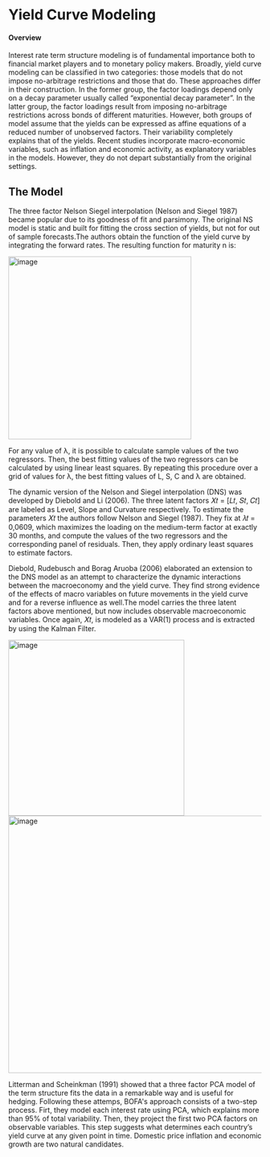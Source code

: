# Yield Curve Modeling

#### Overview
Interest rate term structure modeling is of fundamental importance both to financial market players and to monetary policy makers. Broadly, yield curve modeling can be classified in two categories: those models that do not impose no-arbitrage restrictions and those that do. These approaches differ in their construction. In the former group, the factor loadings depend only on a decay parameter usually called “exponential decay parameter”. In the latter group, the factor loadings result from imposing no-arbitrage restrictions across bonds of different maturities. However, both groups of model assume that the yields can be expressed as affine equations of a reduced number of unobserved factors. Their variability completely explains that of the yields. 
Recent studies incorporate macro-economic variables, such as inflation and economic activity, as explanatory variables in the models. However, they do not depart substantially from the original settings. 

## The Model

The three factor Nelson Siegel interpolation (Nelson and Siegel 1987) became popular due to its goodness of fit and parsimony. The original NS model is static and built for fitting the cross section of yields, but not for out of sample forecasts.The authors obtain the function of the yield curve by integrating the forward rates. The resulting function for maturity n is:

<img width="364" alt="image" src="https://github.com/user-attachments/assets/5d0edc91-b1d0-44a6-a36b-3838510df62e" />

For any value of λ, it is possible to calculate sample values of the two regressors. Then, the best fitting values of the two regressors can be calculated by using linear least squares. By repeating this procedure over a grid of values for λ, the best fitting values of L, S, C and λ are obtained.

The dynamic version of the Nelson and Siegel interpolation (DNS) was developed by Diebold and Li (2006). The three latent factors 𝑋𝑡 = [𝐿𝑡, 𝑆𝑡, 𝐶𝑡] are labeled as Level, Slope and Curvature respectively. To estimate the parameters 𝑋𝑡 the authors follow Nelson and Siegel (1987). They fix at 𝜆𝑡 = 0,0609, which maximizes the loading on the medium-term factor at exactly 30 months, and compute the values of the two regressors and the corresponding panel of residuals. Then, they apply ordinary least squares to estimate factors. 

Diebold, Rudebusch and Borag Aruoba (2006) elaborated an extension to the DNS model as an attempt to characterize the dynamic interactions between the macroeconomy and the yield curve. They find strong evidence of the effects of macro variables on future movements in the yield curve and for a reverse influence as well.The model carries the three latent factors above mentioned, but now includes observable macroeconomic variables. Once again, 𝑋𝑡, is modeled as a VAR(1) process and is extracted by using the Kalman Filter.

<img width="350" alt="image" src="https://github.com/user-attachments/assets/d7290b07-4723-4366-966f-b9aa3c9cd8bc" />
<img width="512" alt="image" src="https://github.com/user-attachments/assets/5eca42c1-5bf2-4372-8d93-b88f8caf4ebd" />

Litterman and Scheinkman (1991) showed that a three factor PCA model of the term structure fits the data in a remarkable way and is useful for hedging. Following these attemps, BOFA's approach consists of a two-step process. Firt, they model each interest rate using PCA, which explains more than 95% of total variability. Then, they project the first two PCA factors on observable variables.  This step suggests what determines each country’s yield curve at any given point in time. Domestic price inflation and economic growth are two natural candidates. 


